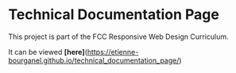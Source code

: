 # Technical Documentation Page

This project is part of the FCC Responsive Web Design Curriculum.

It can be viewed <strong>[here]</strong>(https://etienne-bourganel.github.io/technical_documentation_page/)